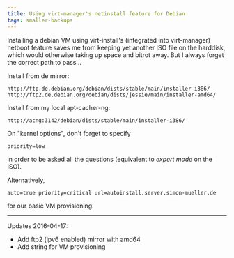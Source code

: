 ```yaml
---
title: Using virt-manager's netinstall feature for Debian
tags: smaller-backups
---
```


Installing a debian VM using virt-install's (integrated into virt-manager)
netboot feature saves me from keeping yet another ISO file on the harddisk,
which would otherwise taking up space and bitrot away.
But I always forget the correct path to pass...

Install from de mirror:

```
http://ftp.de.debian.org/debian/dists/stable/main/installer-i386/
http://ftp2.de.debian.org/debian/dists/jessie/main/installer-amd64/
```

Install from my local apt-cacher-ng:

```
http://acng:3142/debian/dists/stable/main/installer-i386/
```


On "kernel options", don't forget to specify

```
priority=low
```

in order to be asked all the questions (equivalent to *expert mode* on the ISO).

Alternatively,

```
auto=true priority=critical url=autoinstall.server.simon-mueller.de
```

for our basic VM provisioning.


-----

Updates 2016-04-17:

* Add ftp2 (ipv6 enabled) mirror with amd64
* Add string for VM provisioning
